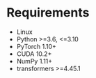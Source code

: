 # Requirements

- Linux
- Python >=3.6, <=3.10
- PyTorch 1.10+
- CUDA 10.2+
- NumPy 1.11+
- transformers >=4.45.1